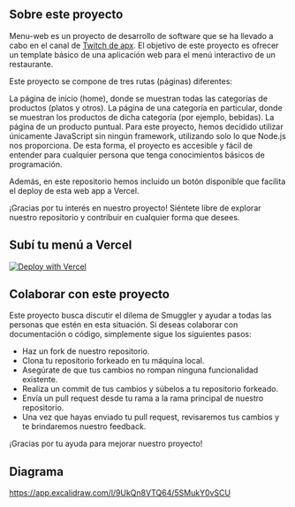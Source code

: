 ## Sobre este proyecto

Menu-web es un proyecto de desarrollo de software que se ha llevado a cabo en el canal de [Twitch de apx](https://www.twitch.tv/apxschool). El objetivo de este proyecto es ofrecer un template básico de una aplicación web para el menú interactivo de un restaurante.

Este proyecto se compone de tres rutas (páginas) diferentes:

La página de inicio (home), donde se muestran todas las categorías de productos (platos y otros).
La página de una categoría en particular, donde se muestran los productos de dicha categoría (por ejemplo, bebidas).
La página de un producto puntual.
Para este proyecto, hemos decidido utilizar únicamente JavaScript sin ningún framework, utilizando solo lo que Node.js nos proporciona. De esta forma, el proyecto es accesible y fácil de entender para cualquier persona que tenga conocimientos básicos de programación.

Además, en este repositorio hemos incluido un botón disponible que facilita el deploy de esta web app a Vercel.

¡Gracias por tu interés en nuestro proyecto! Siéntete libre de explorar nuestro repositorio y contribuir en cualquier forma que desees.

## Subí tu menú a Vercel

[![Deploy with Vercel](https://vercel.com/button)](https://vercel.com/new/clone?repository-url=https%3A%2F%2Fgithub.com%2Fapx-school%2Fmenu-web)

## Colaborar con este proyecto

Este proyecto busca discutir el dilema de Smuggler y ayudar a todas las personas que estén en esta situación. Si deseas colaborar con documentación o código, simplemente sigue los siguientes pasos:

- Haz un fork de nuestro repositorio.
- Clona tu repositorio forkeado en tu máquina local.
- Asegúrate de que tus cambios no rompan ninguna funcionalidad existente.
- Realiza un commit de tus cambios y súbelos a tu repositorio forkeado.
- Envía un pull request desde tu rama a la rama principal de nuestro repositorio.
- Una vez que hayas enviado tu pull request, revisaremos tus cambios y te brindaremos nuestro feedback.

¡Gracias por tu ayuda para mejorar nuestro proyecto!

## Diagrama

https://app.excalidraw.com/l/9UkQn8VTQ64/5SMukY0vSCU
